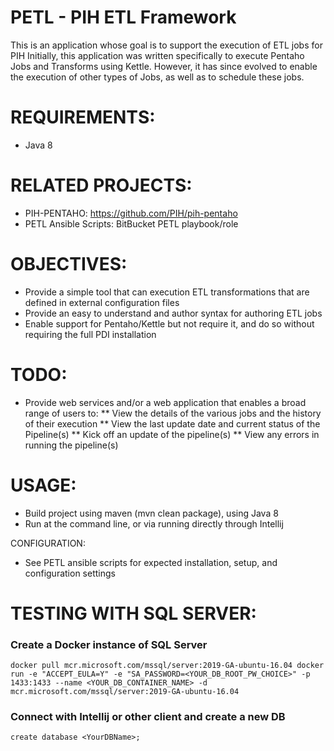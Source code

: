 PETL - PIH ETL Framework
================

This is an application whose goal is to support the execution of ETL jobs for PIH
Initially, this application  was written specifically to execute Pentaho Jobs and Transforms using Kettle.
However, it has since evolved to enable the execution of other types of Jobs, as well as to schedule these jobs.

# REQUIREMENTS:

* Java 8

# RELATED PROJECTS:

* PIH-PENTAHO:  https://github.com/PIH/pih-pentaho
* PETL Ansible Scripts:  BitBucket PETL playbook/role

# OBJECTIVES:

* Provide a simple tool that can execution ETL transformations that are defined in external configuration files
* Provide an easy to understand and author syntax for authoring ETL jobs
* Enable support for Pentaho/Kettle but not require it, and do so without requiring the full PDI installation

# TODO:

* Provide web services and/or a web application that enables a broad range of users to:
** View the details of the various jobs and the history of their execution
** View the last update date and current status of the Pipeline(s)
** Kick off an update of the pipeline(s)
** View any errors in running the pipeline(s) 

# USAGE:

* Build project using maven (mvn clean package), using Java 8
* Run at the command line, or via running directly through Intellij

CONFIGURATION:
* See PETL ansible scripts for expected installation, setup, and configuration settings

# TESTING WITH SQL SERVER:

### Create a Docker instance of SQL Server
`
docker pull mcr.microsoft.com/mssql/server:2019-GA-ubuntu-16.04
docker run -e "ACCEPT_EULA=Y" -e "SA_PASSWORD=<YOUR_DB_ROOT_PW_CHOICE>" -p 1433:1433 --name <YOUR_DB_CONTAINER_NAME> -d mcr.microsoft.com/mssql/server:2019-GA-ubuntu-16.04
`
### Connect with Intellij or other client and create a new DB
`create database <YourDBName>;`
